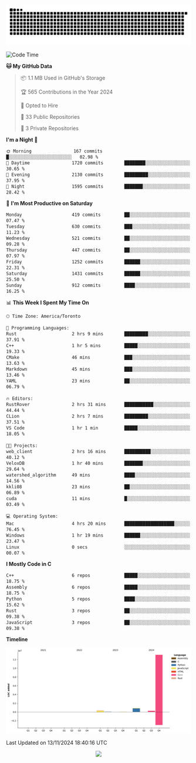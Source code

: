<picture>
  <source media="(prefers-color-scheme: dark)" srcset="https://raw.githubusercontent.com/kkli08/kkli08/output/github-contribution-grid-snake-dark.svg">
  <source media="(prefers-color-scheme: light)" srcset="https://raw.githubusercontent.com/kkli08/kkli08/output/github-contribution-grid-snake.svg">
  <img alt="github contribution grid snake animation" src="https://raw.githubusercontent.com/kkli08/kkli08/output/github-contribution-grid-snake.svg">
</picture>


<!--START_SECTION:waka-->
![Code Time](http://img.shields.io/badge/Code%20Time-86%20hrs%202%20mins-blue)

**🐱 My GitHub Data** 

> 📦 1.1 MB Used in GitHub's Storage 
 > 
> 🏆 565 Contributions in the Year 2024
 > 
> 💼 Opted to Hire
 > 
> 📜 33 Public Repositories 
 > 
> 🔑 3 Private Repositories 
 > 
**I'm a Night 🦉** 

```text
🌞 Morning                167 commits         █░░░░░░░░░░░░░░░░░░░░░░░░   02.98 % 
🌆 Daytime                1720 commits        ████████░░░░░░░░░░░░░░░░░   30.65 % 
🌃 Evening                2130 commits        █████████░░░░░░░░░░░░░░░░   37.95 % 
🌙 Night                  1595 commits        ███████░░░░░░░░░░░░░░░░░░   28.42 % 
```
📅 **I'm Most Productive on Saturday** 

```text
Monday                   419 commits         ██░░░░░░░░░░░░░░░░░░░░░░░   07.47 % 
Tuesday                  630 commits         ███░░░░░░░░░░░░░░░░░░░░░░   11.23 % 
Wednesday                521 commits         ██░░░░░░░░░░░░░░░░░░░░░░░   09.28 % 
Thursday                 447 commits         ██░░░░░░░░░░░░░░░░░░░░░░░   07.97 % 
Friday                   1252 commits        ██████░░░░░░░░░░░░░░░░░░░   22.31 % 
Saturday                 1431 commits        ██████░░░░░░░░░░░░░░░░░░░   25.50 % 
Sunday                   912 commits         ████░░░░░░░░░░░░░░░░░░░░░   16.25 % 
```


📊 **This Week I Spent My Time On** 

```text
🕑︎ Time Zone: America/Toronto

💬 Programming Languages: 
Rust                     2 hrs 9 mins        █████████░░░░░░░░░░░░░░░░   37.91 % 
C++                      1 hr 5 mins         █████░░░░░░░░░░░░░░░░░░░░   19.33 % 
CMake                    46 mins             ███░░░░░░░░░░░░░░░░░░░░░░   13.63 % 
Markdown                 45 mins             ███░░░░░░░░░░░░░░░░░░░░░░   13.46 % 
YAML                     23 mins             ██░░░░░░░░░░░░░░░░░░░░░░░   06.79 % 

🔥 Editors: 
RustRover                2 hrs 31 mins       ███████████░░░░░░░░░░░░░░   44.44 % 
CLion                    2 hrs 7 mins        █████████░░░░░░░░░░░░░░░░   37.51 % 
VS Code                  1 hr 1 min          █████░░░░░░░░░░░░░░░░░░░░   18.05 % 

🐱‍💻 Projects: 
web_client               2 hrs 16 mins       ██████████░░░░░░░░░░░░░░░   40.12 % 
VeloxDB                  1 hr 40 mins        ███████░░░░░░░░░░░░░░░░░░   29.64 % 
watershed_algorithm      49 mins             ████░░░░░░░░░░░░░░░░░░░░░   14.56 % 
kkli08                   23 mins             ██░░░░░░░░░░░░░░░░░░░░░░░   06.89 % 
cuda                     11 mins             █░░░░░░░░░░░░░░░░░░░░░░░░   03.49 % 

💻 Operating System: 
Mac                      4 hrs 20 mins       ███████████████████░░░░░░   76.45 % 
Windows                  1 hr 19 mins        ██████░░░░░░░░░░░░░░░░░░░   23.47 % 
Linux                    0 secs              ░░░░░░░░░░░░░░░░░░░░░░░░░   00.07 % 
```

**I Mostly Code in C** 

```text
C++                      6 repos             █████░░░░░░░░░░░░░░░░░░░░   18.75 % 
Assembly                 6 repos             █████░░░░░░░░░░░░░░░░░░░░   18.75 % 
Python                   5 repos             ████░░░░░░░░░░░░░░░░░░░░░   15.62 % 
Rust                     3 repos             ██░░░░░░░░░░░░░░░░░░░░░░░   09.38 % 
JavaScript               3 repos             ██░░░░░░░░░░░░░░░░░░░░░░░   09.38 % 
```



**Timeline**

![Lines of Code chart](https://raw.githubusercontent.com/kkli08/kkli08/main/assets/bar_graph.png)


 Last Updated on 13/11/2024 18:40:16 UTC
<!--END_SECTION:waka-->


<div align="center">
    <img  src="https://github-readme-streak-stats.herokuapp.com/?user=kkli08&theme=cobalt" />
</div>

<br/>
<br/>
<br/>
